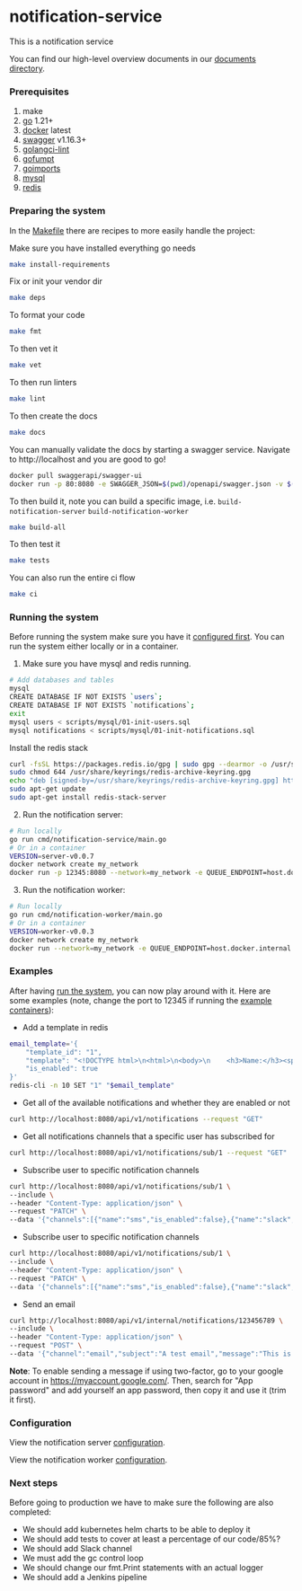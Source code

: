 # notification-service
This is a notification service

You can find our high-level overview documents in our [documents directory](/documents/README.md).

### Prerequisites

1. make
2. [go](https://go.dev/doc/install) 1.21+
3. [docker](https://docs.docker.com/engine/install/) latest
4. [swagger](github.com/swaggo/swag/cmd/swag) v1.16.3+
5. [golangci-lint](github.com/golangci/golangci-lint/cmd/golangci-lint) 
6. [gofumpt](mvdan.cc/gofumpt@latest)
7. [goimports](golang.org/x/tools/cmd/goimports@latest)
8. [mysql](https://dev.mysql.com/downloads/installer/)
9. [redis](https://redis.io/docs/install/install-redis/)

### Preparing the system

In the [Makefile](Makefile) there are recipes to more easily handle the project:

Make sure you have installed everything go needs
```bash
make install-requirements
```

Fix or init your vendor dir
```bash
make deps
```

To format your code
```bash
make fmt
```

To then vet it
```bash
make vet
```

To then run linters
```bash
make lint
```

To then create the docs
```bash
make docs
```

You can manually validate the docs by starting a swagger service. Navigate to http://localhost and you are good to go!
```bash
docker pull swaggerapi/swagger-ui
docker run -p 80:8080 -e SWAGGER_JSON=$(pwd)/openapi/swagger.json -v $(pwd)/openapi:$(pwd)/openapi swaggerapi/swagger-ui
```

To then build it, note you can build a specific image, i.e. `build-notification-server` `build-notification-worker`
```bash
make build-all
```

To then test it
```bash
make tests
```

You can also run the entire ci flow
```bash
make ci
```

### Running the system

Before running the system make sure you have it [configured first](#configuration). You can run the system either locally or in a container.

1. Make sure you have mysql and redis running.
```bash
# Add databases and tables
mysql
CREATE DATABASE IF NOT EXISTS `users`;
CREATE DATABASE IF NOT EXISTS `notifications`;
exit
mysql users < scripts/mysql/01-init-users.sql
mysql notifications < scripts/mysql/01-init-notifications.sql
```

Install the redis stack
```bash 
curl -fsSL https://packages.redis.io/gpg | sudo gpg --dearmor -o /usr/share/keyrings/redis-archive-keyring.gpg
sudo chmod 644 /usr/share/keyrings/redis-archive-keyring.gpg
echo "deb [signed-by=/usr/share/keyrings/redis-archive-keyring.gpg] https://packages.redis.io/deb $(lsb_release -cs) main" | sudo tee /etc/apt/sources.list.d/redis.list
sudo apt-get update
sudo apt-get install redis-stack-server
```

2. Run the notification server:
```bash
# Run locally
go run cmd/notification-service/main.go
# Or in a container
VERSION=server-v0.0.7
docker network create my_network
docker run -p 12345:8080 --network=my_network -e QUEUE_ENDPOINT=host.docker.internal:6379 -e DB_LOCATION=host.docker.internal -e DB_PORT=3306 -v /app/secrets:/app/secrets lz1marine/notification-service:${VERSION}
```

3. Run the notification worker:
```bash
# Run locally
go run cmd/notification-worker/main.go
# Or in a container
VERSION=worker-v0.0.3
docker network create my_network
docker run --network=my_network -e QUEUE_ENDPOINT=host.docker.internal:6379 -e DB_LOCATION=host.docker.internal -e DB_PORT=3306 -v /app/secrets:/app/secrets lz1marine/notification-service:${VERSION}
```

### Examples

After having [run the system](#running-the-system), you can now play around with it. Here are some examples (note, change the port to 12345 if running the [example containers](#running-the-system)):

* Add a template in redis
```bash
email_template='{
    "template_id": "1",
    "template": "<!DOCTYPE html>\n<html>\n<body>\n    <h3>Name:</h3><span>Hello {{.Name}}</span><br/><br/>\n    <h3>Email:</h3><span>{{.Email}}</span><br/>\n    <h3>Message:</h3><span>{{.Message}}</span><br/>\n</body>\n</html>",
    "is_enabled": true
}'
redis-cli -n 10 SET "1" "$email_template"
```

* Get all of the available notifications and whether they are enabled or not
```bash
curl http://localhost:8080/api/v1/notifications --request "GET"
```

* Get all notifications channels that a specific user has subscribed for

```bash
curl http://localhost:8080/api/v1/notifications/sub/1 --request "GET" 
```

* Subscribe user to specific notification channels

```bash
curl http://localhost:8080/api/v1/notifications/sub/1 \
--include \
--header "Content-Type: application/json" \
--request "PATCH" \
--data '{"channels":[{"name":"sms","is_enabled":false},{"name":"slack","is_enabled":false}]}'
```

* Subscribe user to specific notification channels

```bash
curl http://localhost:8080/api/v1/notifications/sub/1 \
--include \
--header "Content-Type: application/json" \
--request "PATCH" \
--data '{"channels":[{"name":"sms","is_enabled":false},{"name":"slack","is_enabled":false}]}'
```

* Send an email
```bash
curl http://localhost:8080/api/v1/internal/notifications/123456789 \
--include \
--header "Content-Type: application/json" \
--request "POST" \
--data '{"channel":"email","subject":"A test email","message":"This is a test message","topic_id":"1","template_id":"1"}'
```

**Note**: To enable sending a message if using two-factor, go to your google account in https://myaccount.google.com/. Then, search for "App password" and add yourself an app password, then copy it and use it (trim it first).

### Configuration

View the notification server [configuration](cmd/notification-service/README.md#configuration).

View the notification worker [configuration](cmd/notification-worker/README.md#configuration).

### Next steps

Before going to production we have to make sure the following are also completed:
* We should add kubernetes helm charts to be able to deploy it
* We should add tests to cover at least a percentage of our code/85%?
* We should add Slack channel
* We must add the gc control loop
* We should change our fmt.Print statements with an actual logger
* We should add a Jenkins pipeline
